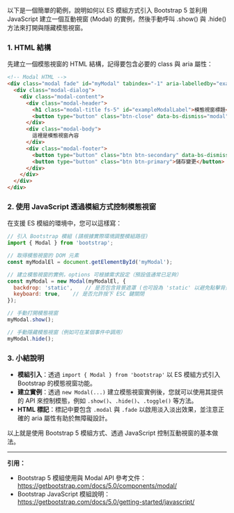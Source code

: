 以下是一個簡單的範例，說明如何以 ES 模組方式引入 Bootstrap 5 並利用 JavaScript 建立一個互動視窗 (Modal) 的實例，然後手動呼叫 .show() 與 .hide() 方法來打開與隱藏模態視窗。

### 1. HTML 結構
先建立一個模態視窗的 HTML 結構，記得要包含必要的 class 與 aria 屬性：

```html
<!-- Modal HTML -->
<div class="modal fade" id="myModal" tabindex="-1" aria-labelledby="exampleModalLabel">
  <div class="modal-dialog">
    <div class="modal-content">
      <div class="modal-header">
        <h1 class="modal-title fs-5" id="exampleModalLabel">模態視窗標題</h1>
        <button type="button" class="btn-close" data-bs-dismiss="modal" aria-label="關閉"></button>
      </div>
      <div class="modal-body">
        這裡是模態視窗內容
      </div>
      <div class="modal-footer">
        <button type="button" class="btn btn-secondary" data-bs-dismiss="modal">關閉</button>
        <button type="button" class="btn btn-primary">儲存變更</button>
      </div>
    </div>
  </div>
</div>
```

### 2. 使用 JavaScript 透過模組方式控制模態視窗

在支援 ES 模組的環境中，您可以這樣寫：

```javascript
// 引入 Bootstrap 模組 (請根據實際環境調整模組路徑)
import { Modal } from 'bootstrap';

// 取得模態視窗的 DOM 元素
const myModalEl = document.getElementById('myModal');

// 建立模態視窗的實例，options 可根據需求設定（預設值通常已足夠）
const myModal = new Modal(myModalEl, {
  backdrop: 'static',    // 是否包含背景遮罩 (也可設為 'static' 以避免點擊背景關閉)
  keyboard: true,    // 是否允許按下 ESC 鍵關閉
});

// 手動打開模態視窗
myModal.show();

// 手動隱藏模態視窗（例如可在某個事件中調用）
myModal.hide();
```

### 3. 小結說明
- **模組引入**：透過 `import { Modal } from 'bootstrap'` 以 ES 模組方式引入 Bootstrap 的模態視窗功能。
- **建立實例**：透過 `new Modal(...)` 建立模態視窗實例後，您就可以使用其提供的 API 來控制模態，例如 `.show()`、`.hide()`、`.toggle()` 等方法。
- **HTML 標記**：標記中要包含 `.modal` 與 `.fade` 以啟用淡入淡出效果，並注意正確的 aria 屬性有助於無障礙設計。

以上就是使用 Bootstrap 5 模組方式、透過 JavaScript 控制互動視窗的基本做法。

---

**引用：**

- Bootstrap 5 模組使用與 Modal API 參考文件：https://getbootstrap.com/docs/5.0/components/modal/  
- Bootstrap JavaScript 模組說明：https://getbootstrap.com/docs/5.0/getting-started/javascript/